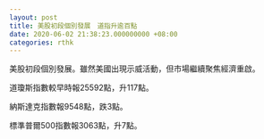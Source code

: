 ```yaml
---
layout: post
title: 美股初段個別發展　道指升逾百點
date: 2020-06-02 21:38:23.000000000 +08:00
categories: rthk
---
```


美股初段個別發展。雖然美國出現示威活動，但市場繼續聚焦經濟重啟。

道瓊斯指數較早時報25592點，升117點。

納斯達克指數報9548點，跌3點。

標準普爾500指數報3063點，升7點。
